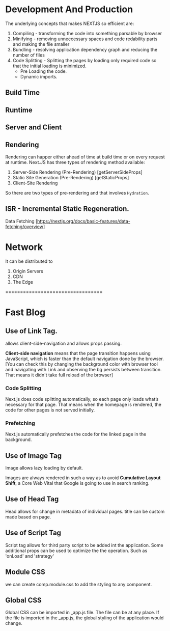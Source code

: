 # Development And Production

The underlying concepts that makes NEXTJS so efficient are:

1. Compiling - transforming the code into something parsable by browser
2. Minifying - removing unneccessary spaces and code redability parts and making the file smaller
3. Bundling - resolving application dependency graph and reducing the number of files
4. Code Splitting - Splitting the pages by loading only required code so that the initial loading is minimized.
   - Pre Loading the code.
   - Dynamic imports.

## Build Time

## Runtime

## Server and Client

## Rendering

Rendering can happer either ahead of time at build time or on every request at runtime.
Next.JS has three types of rendering method available:

1. Server-Side Rendering (Pre-Rendering) [getServerSideProps]
2. Static Site Generation (Pre-Rendering) [getStaticProps]
3. Client-Site Rendering

So there are two types of pre-rendering and that involves `Hydration`.

## ISR - Incremental Static Regeneration.

Data Fetching [https://nextjs.org/docs/basic-features/data-fetching/overview]

# Network

It can be distributed to

1. Origin Servers
2. CDN
3. The Edge

=================================
# Fast Blog

## Use of Link Tag.
<Link> allows client-side-navigation and allows props passing.

**Client-side navigation** means that the page transition happens using JavaScript, which is faster than the default navigation done by the browser. [You can check this by changing the background color with browser tool and navigating with Link and observing the bg persists between transition. That means it didn't take full reload of the browser]

### Code Splitting
Next.js does code splitting automatically, so each page only loads what’s necessary for that page. That means when the homepage is rendered, the code for other pages is not served initially.

### Prefetching
Next.js automatically prefetches the code for the linked page in the background.

## Use of Image Tag
Image allows lazy loading by default.

Images are always rendered in such a way as to avoid **Cumulative Layout Shift**, a Core Web Vital that Google is going to use in search ranking.

## Use of Head Tag
Head allows for change in metadata of individual pages. title can be custom made based on page.

## Use of Script Tag
Script tag allows for third party script to be added int the application. Some additional props can be used to optimize the the operation. Such as 'onLoad' and 'strategy'

## Module CSS
we can create comp.module.css to add the styling to any component.

## Global CSS
Global CSS can be imported in _app.js file. The file can be at any place. If the file is imported in the _app.js, the global styling of the application would change.